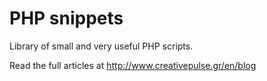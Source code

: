 PHP snippets
============

Library of small and very useful PHP scripts.

Read the full articles at http://www.creativepulse.gr/en/blog
